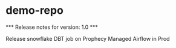 # demo-repo

*** Release notes for version: 1.0 ***

Release snowflake DBT job on Prophecy Managed Airflow in Prod